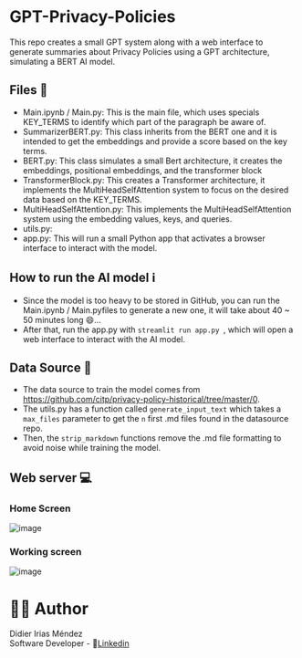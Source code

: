 # GPT-Privacy-Policies

This repo creates a small GPT system along with a web interface to generate summaries about Privacy Policies using a GPT architecture, simulating a BERT AI model.

## Files 📁
- Main.ipynb / Main.py: This is the main file, which uses specials KEY_TERMS to identify which part of the paragraph be aware of.
- SummarizerBERT.py: This class inherits from the BERT one and it is intended to get the embeddings and provide a score based on the key terms.
- BERT.py: This class simulates a small Bert architecture, it creates the embeddings, positional embeddings, and the transformer block
- TransformerBlock.py: This creates a Transformer architecture, it implements the MultiHeadSelfAttention system to focus on the desired data based on the KEY_TERMS.
- MultiHeadSelfAttention.py: This implements the MultiHeadSelfAttention system using the embedding values, keys, and queries.
- utils.py:
- app.py: This will run a small Python app that activates a browser interface to interact with the model.

## How to run the AI model ℹ️
- Since the model is too heavy to be stored in GitHub, you can run the Main.ipynb / Main.pyfiles to generate a new one, it will take about 40 ~ 50 minutes long 😄...
- After that, run the app.py with <code>streamlit run app.py  </code>, which will open a web interface to interact with the AI model.

## Data Source 📘
- The data source to train the model comes from https://github.com/citp/privacy-policy-historical/tree/master/0.
- The utils.py has a function called <code>generate_input_text</code> which takes a <code>max_files</code> parameter to get the <code>n</code> first .md files found in the datasource repo.
- Then, the <code>strip_markdown</code> functions remove the .md file formatting to avoid noise while training the model.

## Web server 💻

### Home Screen

![image](https://drive.google.com/uc?export=view&id=1PCG7y-bpEiao19zWoFnV2FiLME91pbgB)

### Working screen

![image](https://drive.google.com/uc?export=view&id=1VkA8fCcBhQVQzc-IJ-eBKzF5s346qzE6)

# 👨‍💻 Author 
Didier Irias Méndez <br>
Software Developer - 🔗[Linkedin](https://www.linkedin.com/in/didier-irias-m%C3%A9ndez-4ba593147/) 
